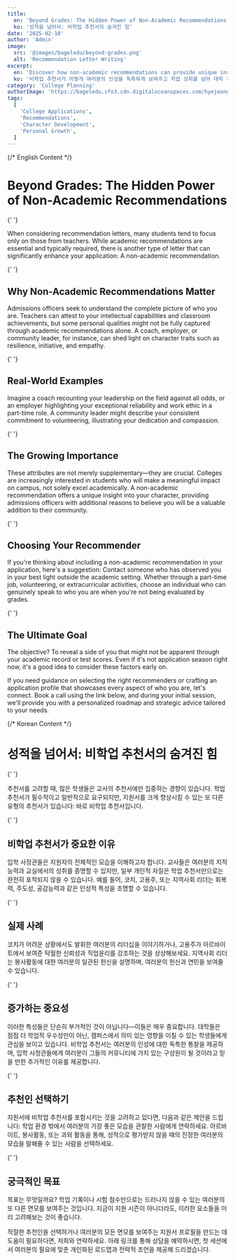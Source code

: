 ```yaml
---
title:
  en: 'Beyond Grades: The Hidden Power of Non-Academic Recommendations'
  ko: '성적을 넘어서: 비학업 추천서의 숨겨진 힘'
date: '2025-02-10'
author: 'Admin'
image:
  src: '@images/bageledu/beyond-grades.png'
  alt: 'Recommendation Letter Writing'
excerpt:
  en: 'Discover how non-academic recommendations can provide unique insights into your character and strengthen your college application beyond academic achievements'
  ko: '비학업 추천서가 어떻게 여러분의 인성을 독특하게 보여주고 학업 성취를 넘어 대학 지원서를 강화할 수 있는지 알아보세요'
category: 'College Planning'
authorImage: 'https://bageledu.sfo3.cdn.digitaloceanspaces.com/hyejeong.jpg'
tags:
  [
    'College Applications',
    'Recommendations',
    'Character Development',
    'Personal Growth',
  ]
---
```


{/* English Content */}

<div class="en-content" x-show="$store.language !== 'ko'">
  <h1>Beyond Grades: The Hidden Power of Non-Academic Recommendations</h1>

{' '}

<p>
  When considering recommendation letters, many students tend to focus only on
  those from teachers. While academic recommendations are essential and
  typically required, there is another type of letter that can significantly
  enhance your application: A non-academic recommendation.
</p>

{' '}

<h2>Why Non-Academic Recommendations Matter</h2>
<p>
  Admissions officers seek to understand the complete picture of who you are.
  Teachers can attest to your intellectual capabilities and classroom
  achievements, but some personal qualities might not be fully captured through
  academic recommendations alone. A coach, employer, or community leader, for
  instance, can shed light on character traits such as resilience, initiative,
  and empathy.
</p>

{' '}

<h2>Real-World Examples</h2>
<p>
  Imagine a coach recounting your leadership on the field against all odds, or
  an employer highlighting your exceptional reliability and work ethic in a
  part-time role. A community leader might describe your consistent commitment
  to volunteering, illustrating your dedication and compassion.
</p>

{' '}

<h2>The Growing Importance</h2>
<p>
  These attributes are not merely supplementary—they are crucial. Colleges are
  increasingly interested in students who will make a meaningful impact on
  campus, not solely excel academically. A non-academic recommendation offers a
  unique insight into your character, providing admissions officers with
  additional reasons to believe you will be a valuable addition to their
  community.
</p>

{' '}

<h2>Choosing Your Recommender</h2>
<p>
  If you're thinking about including a non-academic recommendation in your
  application, here's a suggestion: Contact someone who has observed you in your
  best light outside the academic setting. Whether through a part-time job,
  volunteering, or extracurricular activities, choose an individual who can
  genuinely speak to who you are when you're not being evaluated by grades.
</p>

{' '}

<h2>The Ultimate Goal</h2>
<p>
  The objective? To reveal a side of you that might not be apparent through your
  academic record or test scores. Even if it's not application season right now,
  it's a good idea to consider these factors early on.
</p>

  <p>
    If you need guidance on selecting the right recommenders or crafting an application profile that showcases every aspect of who you are, let's connect. Book a call using the link below, and during your initial session, we'll provide you with a personalized roadmap and strategic advice tailored to your needs.
  </p>
</div>

{/* Korean Content */}

<div class="ko-content" x-show="$store.language === 'ko'">
  <h1>성적을 넘어서: 비학업 추천서의 숨겨진 힘</h1>

{' '}

<p>
  추천서를 고려할 때, 많은 학생들은 교사의 추천서에만 집중하는 경향이 있습니다.
  학업 추천서가 필수적이고 일반적으로 요구되지만, 지원서를 크게 향상시킬 수 있는
  또 다른 유형의 추천서가 있습니다: 바로 비학업 추천서입니다.
</p>

{' '}

<h2>비학업 추천서가 중요한 이유</h2>
<p>
  입학 사정관들은 지원자의 전체적인 모습을 이해하고자 합니다. 교사들은 여러분의
  지적 능력과 교실에서의 성취를 증명할 수 있지만, 일부 개인적 자질은 학업
  추천서만으로는 완전히 포착되지 않을 수 있습니다. 예를 들어, 코치, 고용주, 또는
  지역사회 리더는 회복력, 주도성, 공감능력과 같은 인성적 특성을 조명할 수
  있습니다.
</p>

{' '}

<h2>실제 사례</h2>
<p>
  코치가 어려운 상황에서도 발휘한 여러분의 리더십을 이야기하거나, 고용주가
  아르바이트에서 보여준 탁월한 신뢰성과 직업윤리를 강조하는 것을 상상해보세요.
  지역사회 리더는 봉사활동에 대한 여러분의 일관된 헌신을 설명하며, 여러분의
  헌신과 연민을 보여줄 수 있습니다.
</p>

{' '}

<h2>증가하는 중요성</h2>
<p>
  이러한 특성들은 단순히 부가적인 것이 아닙니다—이들은 매우 중요합니다. 대학들은
  점점 더 학업적 우수성만이 아닌, 캠퍼스에서 의미 있는 영향을 미칠 수 있는
  학생들에게 관심을 보이고 있습니다. 비학업 추천서는 여러분의 인성에 대한 독특한
  통찰을 제공하며, 입학 사정관들에게 여러분이 그들의 커뮤니티에 가치 있는
  구성원이 될 것이라고 믿을 만한 추가적인 이유를 제공합니다.
</p>

{' '}

<h2>추천인 선택하기</h2>
<p>
  지원서에 비학업 추천서를 포함시키는 것을 고려하고 있다면, 다음과 같은 제안을
  드립니다: 학업 환경 밖에서 여러분의 가장 좋은 모습을 관찰한 사람에게
  연락하세요. 아르바이트, 봉사활동, 또는 과외 활동을 통해, 성적으로 평가받지
  않을 때의 진정한 여러분의 모습을 말해줄 수 있는 사람을 선택하세요.
</p>

{' '}

<h2>궁극적인 목표</h2>
<p>
  목표는 무엇일까요? 학업 기록이나 시험 점수만으로는 드러나지 않을 수 있는
  여러분의 또 다른 면모를 보여주는 것입니다. 지금이 지원 시즌이 아니더라도,
  이러한 요소들을 미리 고려해보는 것이 좋습니다.
</p>

  <p>
    적절한 추천인을 선택하거나 여러분의 모든 면모를 보여주는 지원서 프로필을 만드는 데 도움이 필요하다면, 저희와 연락하세요. 아래 링크를 통해 상담을 예약하시면, 첫 세션에서 여러분의 필요에 맞춘 개인화된 로드맵과 전략적 조언을 제공해 드리겠습니다.
  </p>
</div>
